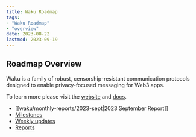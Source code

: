 ```yaml
---
title: Waku Roadmap
tags:
- "Waku Roadmap"
- "overview"
date: 2023-08-22
lastmod: 2023-09-19
---
```


## Roadmap Overview
Waku is a family of robust, censorship-resistant communication protocols designed to enable privacy-focused messaging for Web3 apps. 

To learn more please visit the [website](https://waku.org) and [docs](https://docs.waku.org).

- [[waku/monthly-reports/2023-sept|2023 September Report]]
- [Milestones](waku/2023-milestones-overview.md)
- [Weekly updates](tags/waku-updates)
- [Reports](waku/reports.md)
